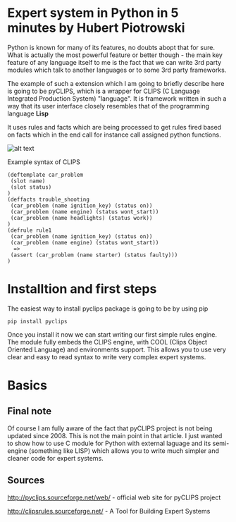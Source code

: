 # Expert system in Python in 5 minutes by Hubert Piotrowski

Python is known for many of its features, no doubts abopt that for sure. What is actually the most powerful feature or better though - the main key feature of any language itself to me is the fact that we can write 3rd party modules which talk to another languages or to some 3rd party frameworks.

The example of such a extension which I am going to briefly describe here is going to be pyCLIPS, which is a wrapper for CLIPS (C Language Integrated Production System) "language". It is framework written in such a way that its user interface closely resembles that of the programming language **Lisp**

It uses rules and facts which are being processed to get rules fired based on facts which in the end call for instance call assigned python functions.

![alt text](http://clipsrules.sourceforge.net/clips.gif "CLIPS Logo")

Example syntax of CLIPS

    (deftemplate car_problem
     (slot name)
     (slot status)
    )
    (deffacts trouble_shooting
     (car_problem (name ignition_key) (status on))
     (car_problem (name engine) (status wont_start))
     (car_problem (name headlights) (status work))
    )
    (defrule rule1
     (car_problem (name ignition_key) (status on))
     (car_problem (name engine) (status wont_start))
      =>
     (assert (car_problem (name starter) (status faulty)))
    )


# Installtion and first steps

The easiest way to install pyclips package is going to be by using pip

    pip install pyclips

Once you install it now we can start writing our first simple rules engine. The module fully embeds the CLIPS engine, with COOL (Clips Object Oriented Language) and environments support. This allows you to use very clear and easy to read syntax to write very complex expert systems.

# Basics




## Final note

Of course I am fully aware of the fact that pyCLIPS project is not being updated since 2008. This is not the main point in that article. I just wanted to show how to use C module for Python with external laguage and its semi-engine (something like LISP) which allows you to write much simpler and cleaner code for expert systems.

## Sources

http://pyclips.sourceforge.net/web/ - official web site for pyCLIPS project

http://clipsrules.sourceforge.net/ - A Tool for Building Expert Systems
